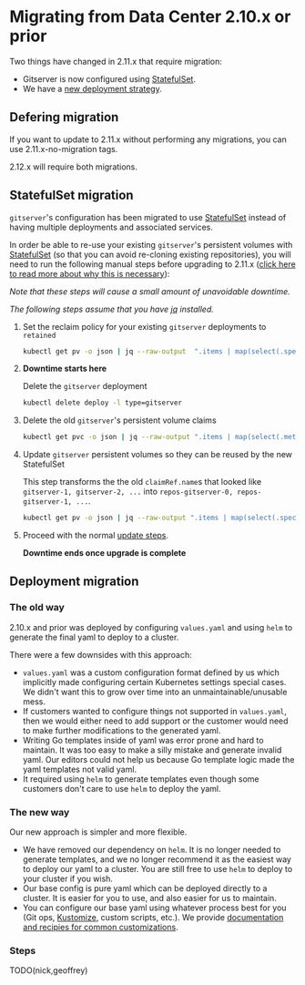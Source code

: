 # Migrating from Data Center 2.10.x or prior

Two things have changed in 2.11.x that require migration:

- Gitserver is now configured using [StatefulSet](#StatefulSet-migration).
- We have a [new deployment strategy](#Deployment-migration).

## Defering migration

If you want to update to 2.11.x without performing any migrations, you can use 2.11.x-no-migration tags.

2.12.x will require both migrations.

## StatefulSet migration

`gitserver`'s configuration has been migrated to use [StatefulSet](https://kubernetes.io/docs/tutorials/stateful-application/basic-stateful-set/) instead of having multiple deployments and associated services.

In order be able to re-use your existing `gitserver`'s persistent volumes with [StatefulSet](https://kubernetes.io/docs/tutorials/stateful-application/basic-stateful-set/) (so that you can avoid re-cloning existing repositories), you will need to run the following manual steps before upgrading to 2.11.x ([click here to read more about why this is necessary](https://github.com/kubernetes/kubernetes/issues/48609#issuecomment-314066616)):

_Note that these steps will cause a small amount of unavoidable downtime._

_The following steps assume that you have [jq](https://stedolan.github.io/jq/) installed._

1. Set the reclaim policy for your existing `gitserver` deployments to `retained`

   ```bash
   kubectl get pv -o json | jq --raw-output  ".items | map(select(.spec.claimRef.name | contains(\"gitserver-\"))) | .[] | \"kubectl patch pv -p '{\\\"spec\\\":{\\\"persistentVolumeReclaimPolicy\\\":\\\"Retain\\\"}}' \\(.metadata.name)\"" | bash
   ```

2. **Downtime starts here**

   Delete the `gitserver` deployment

   ```bash
   kubectl delete deploy -l type=gitserver
   ```

3. Delete the old `gitserver`'s persistent volume claims

   ```bash
   kubectl get pvc -o json | jq --raw-output ".items | map(select(.metadata.name | contains(\"gitserver-\"))) | .[] | \"kubectl delete pvc \\(.metadata.name)\"" | bash
   ```

4. Update `gitserver` persistent volumes so they can be reused by the new StatefulSet

   This step transforms the the old `claimRef.name`s that looked like `gitserver-1, gitserver-2, ...` into `repos-gitserver-0, repos-gitserver-1, ...`.

   ```bash
   kubectl get pv -o json | jq --raw-output ".items | map(select(.spec.claimRef.name | contains(\"gitserver-\"))) | .[] | \"kubectl patch pv -p '{\\\"spec\\\":{\\\"claimRef\\\":{\\\"uid\\\":null,\\\"name\\\":\\\"repos-gitserver-\\(.spec.claimRef.name | ltrimstr(\"gitserver-\") | tonumber - 1)\\\"}}}' \\(.metadata.name)\"" | bash
   ```

5. Proceed with the normal [update steps](update.md).

   **Downtime ends once upgrade is complete**

## Deployment migration

### The old way

2.10.x and prior was deployed by configuring `values.yaml` and using `helm` to generate the final yaml to deploy to a cluster.

There were a few downsides with this approach:

- `values.yaml` was a custom configuration format defined by us which implicitly made configuring certain Kubernetes settings special cases. We didn't want this to grow over time into an unmaintainable/unusable mess.
- If customers wanted to configure things not supported in `values.yaml`, then we would either need to add support or the customer would need to make further modifications to the generated yaml.
- Writing Go templates inside of yaml was error prone and hard to maintain. It was too easy to make a silly mistake and generate invalid yaml. Our editors could not help us because Go template logic made the yaml templates not valid yaml.
- It required using `helm` to generate templates even though some customers don't care to use `helm` to deploy the yaml.

### The new way

Our new approach is simpler and more flexible.

- We have removed our dependency on `helm`. It is no longer needed to generate templates, and we no longer recommend it as the easiest way to deploy our yaml to a cluster. You are still free to use `helm` to deploy to your cluster if you wish.
- Our base config is pure yaml which can be deployed directly to a cluster. It is easier for you to use, and also easier for us to maintain.
- You can configure our base yaml using whatever process best for you (Git ops, [Kustomize](https://github.com/kubernetes-sigs/kustomize), custom scripts, etc.). We provide [documentation and recipies for common customizations](customization.md).

### Steps

TODO(nick,geoffrey)
